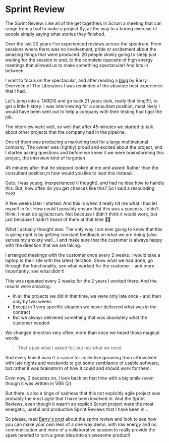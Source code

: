 # Sprint Review

The Sprint Review. Like all of the get togethers in Scrum a meeting that can range from a tool to make a project fly, all the way to a boring exercise of people simply saying what stories they finished.

Over the last 20 years I've experienced reviews across the spectrum. From sessions where there was no involvement, pride or excitement about the amazing things that were produced. 20 people slowly going to sleep just waiting for the session to end, to the complete opposite of high energy meetings that allowed us to make something spectacular! And lots in between.

I want to focus on the spectacular, and after reading a [blog](https://medium.com/the-liberators/how-to-run-a-sprint-review-online-c9393515c038) by Barry Overveen of The Liberators I was reminded of the absolute best experience that I had.

Let's jump into a TARDIS and go back 21 years (eek, really that long!!!), to get a little history. I was interviewing for a consultant position, most likely I would have been sent out to help a company with their testing had I got the job.

The interview went well, so well that after 45 minutes we started to talk about other projects that the company had in the pipeline.

One of them was producing a marketing tool for a large multinational company. The owner was (rightly) proud and excited about the project, and I started asking questions and before we knew it we were brainstorming this project, the interview kind of forgotten.

45 minutes after that he stopped looked at me and asked: Rather than the consultant position,m how would you like to lead this instead.

Gulp. I was young, inexperienced (I thought), and had no idea how to handle this. But, how often do you get chances like this? So I said a resounding YES!

A few weeks later I started. And this is when it really hit me what I had let myself in for. How could I possibly ensure that this was a success. I didn't think: I must do agile/scrum. Not because I didn't think it would work, but just because I hadn't heard of them at that time 🤷‍♀️

What I actually thought was: The only way I am ever going to know that this is going right is by getting constant feedback on what we are doing (also serves my anxiety well...) and make sure that the customer is always happy with the direction that we are taking.

I arranged meetings with the customer once every 2 weeks. I would take a laptop to their site with the latest iteration. Show what we had done, go through the functionality, see what worked for the customer - and more importantly, see what didn't!

This was repeated every 2 weeks for the 2 years I worked there. And the results were amazing:

* In all the projects we did in that time, we were only late once - and then only by two weeks
* Except in 1 very specific situation we never delivered what was in the contract
* But we always delivered something that was absolutely what the customer needed

We changed direction very often, more than once we heard those magical words:

> That's just what I asked for, but not what we need

And every time it wasn't a cause for collective groaning from all involved with late nights and weekends to get some semblance of usable software, but rather it was brainstorm of how it could and should work for them.

Even now, 2 decades on, I look back on that time with a big smile (even though it was written in VB6 😛).

But there is also a tinge of sadness that this not explicitly agile project was probably the most agile that I have been involved in. And the Sprint Reviews, even though it wasn't an explicit Scrum project were the most energetic, useful and productive Sprint Reviews that I have been in...

So please, read [Barry's post](https://medium.com/the-liberators/how-to-run-a-sprint-review-online-c9393515c038) about the sprint review and look to see how you can make your own less of a one way demo, with low energy and no communication and more of a collaborative session to really provide the spark needed to turn a great idea into an awesome product!
